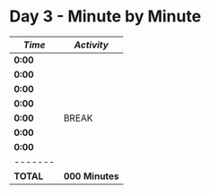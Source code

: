 # Day 3 - Minute by Minute

| **_Time_** | **_Activity_**                                       |
|------------|------------------------------------------------------|
| **0:00**   |                                                      |
| **0:00**   |                                                      |
| **0:00**   |                                                      |
| **0:00**   |                                                      |
| **0:00**   | BREAK                                                |
| **0:00**   |                                                      |
| **0:00**   |                                                      |
| -------    |                                                      |
| **TOTAL**  | **000 Minutes**                                      |
